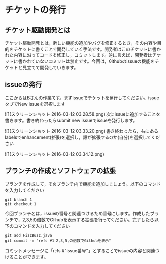 # チケットの発行
## チケット駆動開発とは
チケット駆動開発とは，新しい機能の追加やバグを修正するとき，その内容や目的をチケットに書くことで開発していく手法です。開発者はこのチケットに書かれた内容に沿ってコードを修正し，コミットします。逆に言えば，開発者はチケットに書かれていないコミットは禁止です。今回は，Githubのissueの機能をチケットと見立てて開発していきます。

## issueの発行
ここからはBさんの作業です。まずissueでチケットを発行してください。issueタブでNew issueを選択します  

![](スクリーンショット 2016-03-12 03.28.58.png)
次にissueに追加することを書きます。書き終わったらsubmit new issueでissueを発行します。  

![](スクリーンショット 2016-03-12 03.33.20.png)
書き終わったら，右にあるlabelsでenhancement(拡張)を選択し，誰が拡張するのか(自分)を選択してください

![](スクリーンショット 2016-03-12 03.34.12.png)
## ブランチの作成とソフトウェアの拡張
ブランチを作成して，そのブランチ内で機能を追加しましょう。以下のコマンドを入力してください  
~~~
git branch 1
git checkout 1
~~~
今回ブランチ名は，issueの番号と関連つけるため番号にします。作成したブランチで，2,3,5の倍数でGithubを表示する拡張を行ってください。完了したら以下のコマンドを入力してください
~~~
git add FizzBuzz.java
git commit -m "refs #1 2,3,5,の倍数でGithubを表示"
~~~
コミットメッセージに「refs #"issue番号"」とすることでissueの内容と関連つけることができます。


